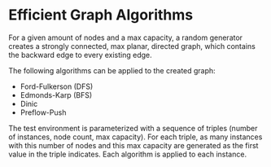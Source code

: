 # Efficient Graph Algorithms

For a given amount of nodes and a max capacity, a random generator creates a strongly connected, max planar, directed graph, which contains the backward edge to every existing edge.

The following algorithms can be applied to the created graph:
* Ford-Fulkerson (DFS)
* Edmonds-Karp (BFS)
* Dinic
* Preflow-Push

The test environment is parameterized with a sequence of triples (number of instances, node count, max capacity). For each triple, as many instances with this number of nodes and this max capacity are generated as the first value in the triple indicates. Each algorithm is applied to each instance.
